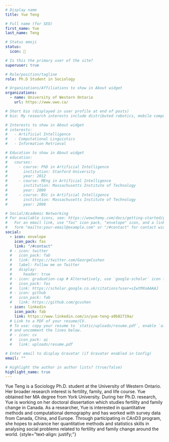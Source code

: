 ```yaml
---
# Display name
title: Yue Teng

# Full name (for SEO)
first_name: Yue
last_name: Teng

# Status emoji
status:
  icon: 🍓

# Is this the primary user of the site?
superuser: true

# Role/position/tagline
role: Ph.D Student in Sociology

# Organizations/Affiliations to show in About widget
organizations:
  - name: University of Western Ontario
    url: https://www.uwo.ca/

# Short bio (displayed in user profile at end of posts)
# bio: My research interests include distributed robotics, mobile computing and programmable matter.

# Interests to show in About widget
# interests:
#   - Artificial Intelligence
#   - Computational Linguistics
#   - Information Retrieval

# Education to show in About widget
# education:
#   courses:
#     - course: PhD in Artificial Intelligence
#       institution: Stanford University
#       year: 2012
#     - course: MEng in Artificial Intelligence
#       institution: Massachusetts Institute of Technology
#       year: 2009
#     - course: BSc in Artificial Intelligence
#       institution: Massachusetts Institute of Technology
#       year: 2008

# Social/Academic Networking
# For available icons, see: https://wowchemy.com/docs/getting-started/page-builder/#icons
#   For an email link, use "fas" icon pack, "envelope" icon, and a link in the
#   form "mailto:your-email@example.com" or "/#contact" for contact widget.
social:
  - icon: envelope
    icon_pack: fas
    link: "/#contact"
  # - icon: twitter
  #   icon_pack: fab
  #   link: https://twitter.com/GeorgeCushen
  #   label: Follow me on Twitter
  #   display:
  #     header: true
  # - icon: graduation-cap # Alternatively, use `google-scholar` icon from `ai` icon pack
  #   icon_pack: fas
  #   link: https://scholar.google.co.uk/citations?user=sIwtMXoAAAAJ
  # - icon: github
  #   icon_pack: fab
  #   link: https://github.com/gcushen
  - icon: linkedin
    icon_pack: fab
    link: https://www.linkedin.com/in/yue-teng-a9b82719a/
  # Link to a PDF of your resume/CV.
  # To use: copy your resume to `static/uploads/resume.pdf`, enable `ai` icons in `params.yaml`,
  # and uncomment the lines below.
  # - icon: cv
  #   icon_pack: ai
  #   link: uploads/resume.pdf

# Enter email to display Gravatar (if Gravatar enabled in Config)
email: ""

# Highlight the author in author lists? (true/false)
highlight_name: true
---
```


Yue Teng is a Sociology Ph.D. student at the University of Western Ontario. Her broader research interest is fertility, family, and life course. Yue obtained her MA degree from York University. During her Ph.D. research, Yue is working on her doctoral dissertation which studies fertility and family change in Canada. As a researcher, Yue is interested in quantitative methods and computational demography and has worked with survey data from Canada, China, and Europe. Through participating in CAnD3 program, she hopes to advance her quantitative methods and statistics skills in analysing social problems related to fertility and family change around the world.
{style="text-align: justify;"}
